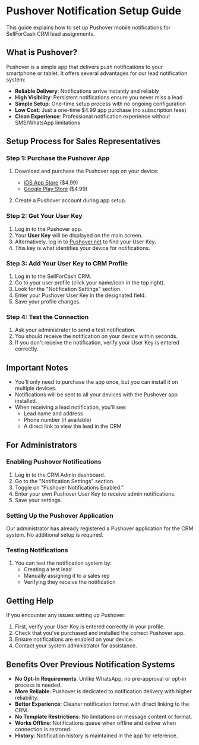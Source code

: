 # Pushover Notification Setup Guide

This guide explains how to set up Pushover mobile notifications for SellForCash CRM lead assignments.

## What is Pushover?

Pushover is a simple app that delivers push notifications to your smartphone or tablet. It offers several advantages for our lead notification system:

- **Reliable Delivery**: Notifications arrive instantly and reliably
- **High Visibility**: Persistent notifications ensure you never miss a lead
- **Simple Setup**: One-time setup process with no ongoing configuration
- **Low Cost**: Just a one-time $4.99 app purchase (no subscription fees)
- **Clean Experience**: Professional notification experience without SMS/WhatsApp limitations

## Setup Process for Sales Representatives

### Step 1: Purchase the Pushover App

1. Download and purchase the Pushover app on your device:
   - [iOS App Store](https://apps.apple.com/us/app/pushover-notifications/id506088175) ($4.99)
   - [Google Play Store](https://play.google.com/store/apps/details?id=net.superblock.pushover) ($4.99)

2. Create a Pushover account during app setup.

### Step 2: Get Your User Key

1. Log in to the Pushover app.
2. Your **User Key** will be displayed on the main screen.
3. Alternatively, log in to [Pushover.net](https://pushover.net) to find your User Key.
4. This key is what identifies your device for notifications.

### Step 3: Add Your User Key to CRM Profile

1. Log in to the SellForCash CRM.
2. Go to your user profile (click your name/icon in the top right).
3. Look for the "Notification Settings" section.
4. Enter your Pushover User Key in the designated field.
5. Save your profile changes.

### Step 4: Test the Connection

1. Ask your administrator to send a test notification.
2. You should receive the notification on your device within seconds.
3. If you don't receive the notification, verify your User Key is entered correctly.

## Important Notes

- You'll only need to purchase the app once, but you can install it on multiple devices.
- Notifications will be sent to all your devices with the Pushover app installed.
- When receiving a lead notification, you'll see:
  - Lead name and address
  - Phone number (if available)
  - A direct link to view the lead in the CRM

## For Administrators

### Enabling Pushover Notifications

1. Log in to the CRM Admin dashboard.
2. Go to the "Notification Settings" section.
3. Toggle on "Pushover Notifications Enabled."
4. Enter your own Pushover User Key to receive admin notifications.
5. Save your settings.

### Setting Up the Pushover Application

Our administrator has already registered a Pushover application for the CRM system. No additional setup is required.

### Testing Notifications

1. You can test the notification system by:
   - Creating a test lead
   - Manually assigning it to a sales rep
   - Verifying they receive the notification

## Getting Help

If you encounter any issues setting up Pushover:

1. First, verify your User Key is entered correctly in your profile.
2. Check that you've purchased and installed the correct Pushover app.
3. Ensure notifications are enabled on your device.
4. Contact your system administrator for assistance.

## Benefits Over Previous Notification Systems

- **No Opt-In Requirements**: Unlike WhatsApp, no pre-approval or opt-in process is needed.
- **More Reliable**: Pushover is dedicated to notification delivery with higher reliability.
- **Better Experience**: Cleaner notification format with direct linking to the CRM.
- **No Template Restrictions**: No limitations on message content or format.
- **Works Offline**: Notifications queue when offline and deliver when connection is restored.
- **History**: Notification history is maintained in the app for reference.